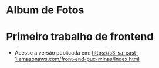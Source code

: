 # Album de Fotos

# Primeiro trabalho de frontend #

* Acesse a versão publicada em: https://s3-sa-east-1.amazonaws.com/front-end-puc-minas/Index.html
